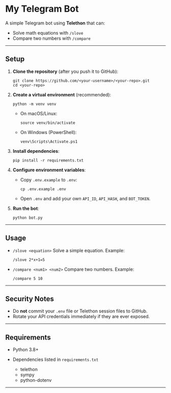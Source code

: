 # My Telegram Bot

A simple Telegram bot using **Telethon** that can:

* Solve math equations with `/slove`
* Compare two numbers with `/compare`

---

## Setup

1. **Clone the repository** (after you push it to GitHub):

   ```
   git clone https://github.com/<your-username>/<your-repo>.git
   cd <your-repo>
   ```

2. **Create a virtual environment** (recommended):

   ```
   python -m venv venv
   ```

   * On macOS/Linux:

     ```
     source venv/bin/activate
     ```
   * On Windows (PowerShell):

     ```
     venv\Scripts\Activate.ps1
     ```

3. **Install dependencies**:

   ```
   pip install -r requirements.txt
   ```

4. **Configure environment variables**:

   * Copy `.env.example` to `.env`:

     ```
     cp .env.example .env
     ```
   * Open `.env` and add your own `API_ID`, `API_HASH`, and `BOT_TOKEN`.

5. **Run the bot**:

   ```
   python bot.py
   ```

---

## Usage

* `/slove <equation>`
  Solve a simple equation.
  Example:

  ```
  /slove 2*x+1=5
  ```

* `/compare <num1> <num2>`
  Compare two numbers.
  Example:

  ```
  /compare 5 10
  ```

---

## Security Notes

* Do **not** commit your `.env` file or Telethon session files to GitHub.
* Rotate your API credentials immediately if they are ever exposed.

---

## Requirements

* Python 3.8+
* Dependencies listed in `requirements.txt`

  * telethon
  * sympy
  * python-dotenv

---
